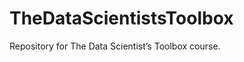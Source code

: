 TheDataScientistsToolbox
========================

Repository for The Data Scientist’s Toolbox course.
